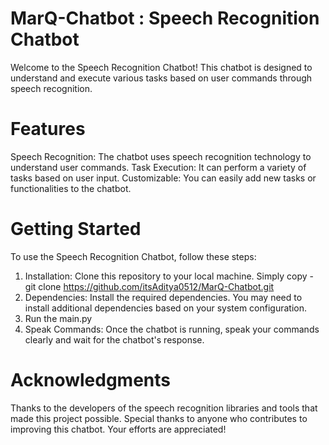 # MarQ-Chatbot : Speech Recognition Chatbot
Welcome to the Speech Recognition Chatbot! This chatbot is designed to understand and execute various tasks based on user commands through speech recognition.

# Features
Speech Recognition: The chatbot uses speech recognition technology to understand user commands.
Task Execution: It can perform a variety of tasks based on user input.
Customizable: You can easily add new tasks or functionalities to the chatbot.

# Getting Started
To use the Speech Recognition Chatbot, follow these steps:

1. Installation: Clone this repository to your local machine.
                      Simply copy -
   git clone https://github.com/itsAditya0512/MarQ-Chatbot.git
2. Dependencies: Install the required dependencies. You may need to install additional dependencies based on your system configuration.
3. Run the main.py
4. Speak Commands: Once the chatbot is running, speak your commands clearly and wait for the chatbot's response.

# Acknowledgments
Thanks to the developers of the speech recognition libraries and tools that made this project possible.
Special thanks to anyone who contributes to improving this chatbot. Your efforts are appreciated!
